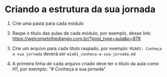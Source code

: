 # Criando a estrutura da sua jornada

<!-- TODO: -->
1. Crie uma pasta para cada módulo

<!-- TODO: -->
2. Raspe o título das aulas de cada módulo, por exemplo, desse link: https://welcometothedjango.com.br/?post_type=aula&p=878

<!-- TODO: -->
3. Crie um arquivo para cada título raspado, por exemplo: 
  `M1A01: Conheça a sua jornada` deverá ser `m1a01_conheca-a-sua-jornada.md`

<!-- TODO: -->
4. A primeira linha de cada arquivo criado deve ter o título da aula como H1, por exemplo: "# Conheça a sua jornada"
